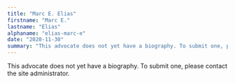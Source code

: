 ```yaml
---
title: "Marc E. Elias"
firstname: "Marc E."
lastname: "Elias"
alphaname: "elias-marc-e"
date: "2020-11-30"
summary: "This advocate does not yet have a biography. To submit one, please contact the site administrator."
---
```

This advocate does not yet have a biography. To submit one, please contact the site administrator.

